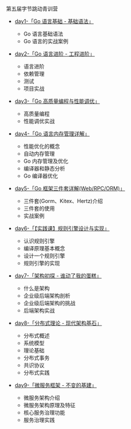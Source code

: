 第五届字节跳动青训营
- [day1-「Go 语言基础 - 基础语法」](./note/day1.md)
    - Go 语言基础语法
    - Go 语言的实战案例

- [day2-「Go 语言进阶 - 工程进阶」](./note/day2.md)
    - 语言进阶
    - 依赖管理
    - 测试
    - 项目实战

- [day3-「Go 高质量编程与性能调优」](./note/day3.md)
    - 高质量编程
    - 性能调优实战

- [day4-「Go 语言内存管理详解」](./note/day4.md)
    - 性能优化的概念
    - 自动内存管理
    - Go 内存管理及优化
    - 编译器和静态分析
    - Go 编译器优化

- [day5-「Go 框架三件套详解(Web/RPC/ORM)」](./note/day5.md)
    - 三件套(Gorm、Kitex、Hertz)介绍
    - 三件套的使用
    - 实战案例

- [day6-「【实践课】规则引擎设计与实现」](./note/day6.md)
    - 认识规则引擎
    - 编译原理基本概念
    - 设计一个规则引擎
    - 规则引擎的实现

- [day7-「架构初探 - 谁动了我的蛋糕」](./note/day7.md)
    - 什么是架构
    - 企业级后端架构剖析
    - 企业级后端架构的挑战
    - 后端架构实战

- [day8-「分布式理论 - 现代架构基石」](./note/day8.md)
    - 分布式概述
    - 系统模型
    - 理论基础
    - 分布式事务
    - 共识协议
    - 分布式实践

- [day9-「微服务框架 - 不变的基建」](./note/day9.md)
    - 微服务架构介绍
    - 微服务架构原理及特征
    - 核心服务治理功能
    - 服务治理实践


